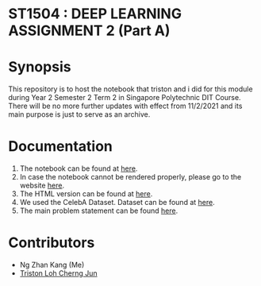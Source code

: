# ST1504 : DEEP LEARNING ASSIGNMENT 2 (Part A)

# Synopsis

This repository is to host the notebook that triston and i did for this module during Year 2 Semester 2 Term 2 in Singapore Polytechnic DIT Course. There will be no more further updates with effect from 11/2/2021 and its main purpose is just to serve as an archive.

# Documentation
1. The notebook can be found at [here](./Assignment_2_Part_A.ipynb).
2. In case the notebook cannot be rendered properly, please go to the website [here](https://nbviewer.jupyter.org/github/ngzhankang/Deep-Learning_ca2/blob/main/Assignment_2_Part_A.ipynb).
3. The HTML version can be found at [here](./Assignment_2.html).
4. We used the CelebA Dataset. Dataset can be found at [here](./dataset).
5. The main problem statement can be found [here](./ST1504_DELE_Assignment_CA2_AY202021S2.pdf).

# Contributors
- Ng Zhan Kang (Me)
- [Triston Loh Cherng Jun](https://github.com/Triston24)
